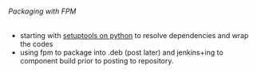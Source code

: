 ###### Packaging with FPM
  * starting with [setuptools on python](https://github.com/boonchu/python3lab/tree/master/hello-world) to resolve dependencies and wrap the codes
  * using fpm to package into .deb (post later) and jenkins+ing to component build prior to posting to repository. 
